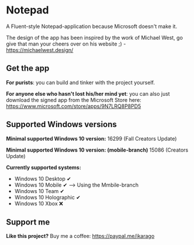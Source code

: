 # Notepad

A Fluent-style Notepad-application because Microsoft doesn't make it.

The design of the app has been inspired by the work of Michael West, go give that man your cheers over on his website ;) - https://michaelwest.design/

## Get the app
**For purists**: you can build and tinker with the project yourself.

**For anyone else who hasn't lost his/her mind yet**: you can also just download the signed app from the Microsoft Store here: https://www.microsoft.com/store/apps/9N7LRQ8P8PD5

## Supported Windows versions
**Minimal supported Windows 10 version:** 16299 (Fall Creators Update)

**Minimal supported Windows 10 version: (mobile-branch)** 15086 (Creators Update)

**Currently supported systems:**

* Windows 10 Desktop ✔
* Windows 10 Mobile ✔ --> Using the Mmbile-branch 
* Windows 10 Team ✔
* Windows 10 Holographic ✔
* Windows 10 Xbox ❌


## Support me
**Like this project?** Buy me a coffee: https://paypal.me/ikarago
